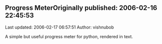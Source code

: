 ## Progress MeterOriginally published: 2006-02-16 22:45:53 
Last updated: 2006-02-17 06:57:51 
Author: vishnubob  
 
A simple but useful progress meter for python, rendered in text.